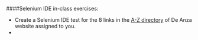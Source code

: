 ####Selenium IDE in-class exercises: 

- Create a Selenium IDE test for the 8 links in the [A-Z directory](https://www.deanza.edu/directory/dir-az.html) of De Anza website assigned to you.
- 
